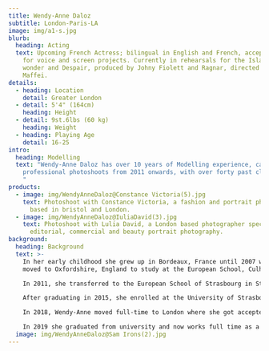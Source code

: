 ```yaml
---
title: Wendy-Anne Daloz
subtitle: London-Paris-LA
image: img/a1-s.jpg
blurb:
  heading: Acting
  text: Upcoming French Actress; bilingual in English and French, accepting work
    for voice and screen projects. Currently in rehearsals for the Island of
    wonder and Despair, produced by Johny Fiolett and Ragnar, directed by Irene
    Maffei.
details:
  - heading: Location
    detail: Greater London
  - detail: 5'4" (164cm)
    heading: Height
  - detail: 9st.6lbs (60 kg)
    heading: Weight
  - heading: Playing Age
    detail: 16-25
intro:
  heading: Modelling
  text: "Wendy-Anne Daloz has over 10 years of Modelling experience, carrying out
    professional photoshoots from 2011 onwards, with over forty past clienteles.
    "
products:
  - image: img/WendyAnneDaloz@Constance Victoria(5).jpg
    text: Photoshoot with Constance Victoria, a fashion and portrait photographer
      based in bristol and London.
  - image: img/WendyAnneDaloz@IuliaDavid(3).jpg
    text: Photoshoot with Lulia David, a London based photographer specialising in
      editorial, commercial and beauty portrait photography.
background:
  heading: Background
  text: >-
    In her early childhood she grew up in Bordeaux, France until 2007 when she
    moved to Oxfordshire, England to study at the European School, Culham.

    In 2011, she transferred to the European School of Strasbourg in Strasbourg, France where in 2013, she had her first introduction to acting starring in a bullying awareness documentary commissioned by Council of Europe titled "Bullying - Have you already been in such situation? - Beat Bullying".

    After graduating in 2015, she enrolled at the University of Strasbourg to study English.

    In 2018, Wendy-Anne moved full-time to London where she got accepted to work for the British Council, as a French assistant at Blackfen School for Girls which she completed alongside acting projects and her studies.

    In 2019 she graduated from university and now works full time as a voice artist, model, actress in London and has achieved vast portfolio of work in the field.
  image: img/WendyAnneDaloz@Sam Irons(2).jpg
---
```

